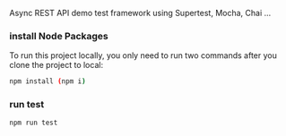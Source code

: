 Async REST API demo test framework using Supertest, Mocha, Chai ...

### install Node Packages
To run this project locally, you only need to run two commands after you clone the project to local:
```bash
npm install (npm i)
```

### run test
```bash
npm run test
```
